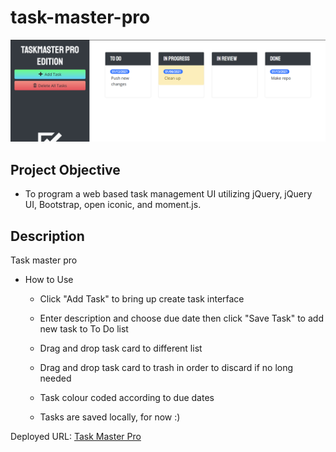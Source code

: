 # task-master-pro

![main pic](https://github.com/BrianCKWang/task-master-pro/blob/main/assets/img/main-01.png)

## Project Objective

* To program a web based task management UI utilizing jQuery, jQuery UI, Bootstrap, open iconic, and moment.js.

## Description

Task master pro

- How to Use

  - Click "Add Task" to bring up create task interface

  - Enter description and choose due date then click "Save Task" to add new task to To Do list

  - Drag and drop task card to different list

  - Drag and drop task card to trash in order to discard if no long needed

  - Task colour coded according to due dates
  
  - Tasks are saved locally, for now :)

Deployed URL: [Task Master Pro](https://brianckwang.github.io/task-master-pro/)
